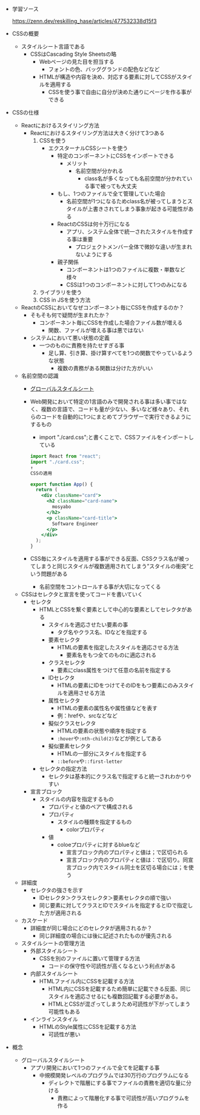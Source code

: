 - 学習ソース
    
    https://zenn.dev/reskilling_hase/articles/477532338d15f3
    
- CSSの概要
    - スタイルシート言語である
        - CSSはCascading Style Sheetsの略
            - Webページの見た目を担当する
                - フォントの色、バッググランドの配色などなど
            - HTMLが構造や内容を決め、対応する要素に対してCSSがスタイルを適用する
                - CSSを使う事で自由に自分が決めた通りにページを作る事ができる
- CSSの仕様
    - Reactにおけるスタイリング方法
        - Reactにおけるスタイリング方法は大きく分けて3つある
            1. CSSを使う
                - エクスターナルCSSシートを使う
                    - 特定のコンポーネントにCSSをインポートできる
                        - メリット
                            - 名前空間が分かれる
                                - class名が多くなっても名前空間が分かれている事で被っても大丈夫
                    - もし、1つのファイルで全て管理していた場合
                        - 名前空間が1つになるためclass名が被ってしまうとスタイルが上書きされてしまう事象が起きる可能性がある
                    - ReactのCSSは何十万行になる
                        - アプリ、システム全体で統一されたスタイルを作成する事は重要
                            - プロジェクトメンバー全体で微妙な違いが生まれないようにする
                    - 親子関係
                        - コンポーネントは1つのファイルに複数・単数など様々
                        - CSSは1つのコンポーネントに対して1つのみになる
            2. ライブラリを使う
            3. CSS in JSを使う方法
    - ReactのCSSにおいてなぜコンポーネント毎にCSSを作成するのか？
        - そもそも何で疑問が生まれたか？
            - コンポーネント毎にCSSを作成した場合ファイル数が増える
                - 関数、ファイルが増える事は悪ではない
        - システムにおいて悪い状態の定義
            - 一つのものに責務を持たせすぎる事
                - 足し算、引き算、掛け算すべてを1つの関数でやっているような状態
                    - 複数の責務がある関数は分けた方がいい
    - 名前空間の認識
        - [グローバルスタイルシート](https://www.notion.so/194972e6c960806997cae93cedfa2866?pvs=21)
        - Web開発において特定の1言語のみで開発される事は多い事ではなく、複数の言語で、コードも量が少ない、多いなど様々あり、それらのコードを自動的に1つにまとめてブラウザーで実行できるようにするもの
            - import "./card.css";と書くことで、CSSファイルをインポートしている
            
            ```jsx
            import React from "react";
            import "./card.css";
            ↑
            CSSの適用
            
            export function App() {
              return (
                <div className="card">
                  <h2 className="card-name">
                    mosyabo
                  </h2>
                  <p className="card-title">
                    Software Engineer
                  </p>
                </div>
              );
            }
            ```
            
        - CSS毎にスタイルを適用する事ができる反面、CSSクラス名が被ってしまうと同じスタイルが複数適用されてしまう”スタイルの衝突”という問題がある
            - 名前空間をコントロールする事が大切になってくる
    - CSSはセレクタと宣言を使ってコードを書いていく
        - セレクタ
            - HTMLとCSSを繋ぐ要素として中心的な要素としてセレクタがある
                - スタイルを適応させたい要素の事
                    - タグ名やクラス名、IDなどを指定する
                - 要素セレクタ
                    - HTMLの要素を指定したスタイルを適応させる方法
                        - 要素名をもつ全てのものに適応される
                - クラスセレクタ
                    - 要素にclass属性をつけて任意の名前を指定する
                - IDセレクタ
                    - HTMLの要素にIDをつけてそのIDをもつ要素にのみスタイルを適用させる方法
                - 属性セレクタ
                    - HTMLの要素の属性名や属性値などを表す
                    - 例：hrefや、srcなどなど
                - 擬似クラスセレクタ
                    - HTMLの要素の状態や順序を指定する
                    - `:hover`や`:nth-child(2)`などが例としてある
                - 擬似要素セレクタ
                    - HTMLの一部分にスタイルを指定する
                    - `::before`や`::first-letter`
            - セレクタの指定方法
                - セレクタは基本的にクラス名で指定すると統一されわかりやすい
        - 宣言ブロック
            - スタイルの内容を指定するもの
                - プロパティと値のペアで構成される
                - プロパティ
                    - スタイルの種類を指定するもの
                        - colorプロパティ
                - 値
                    - coloeプロパティに対するblueなど
                        - 宣言ブロック内のプロパティと値は；で区切られる
                        - 宣言ブロック内のプロパティと値は：で区切り。同宣言ブロック内でスタイル同士を区切る場合には；を使う
    - 詳細度
        - セレクタの強さを示す
            - IDセレクタ＞クラスセレクタ＞要素セレクタの順で強い
            - 同じ要素に対してクラスとIDでスタイルを指定するとIDで指定した方が適用される
    - カスケード
        - 詳細度が同じ場合にどのセレクタが適用されるか？
            - 同じ詳細度の場合には後に記述されたものが優先される
    - スタイルシートの管理方法
        - 外部スタイルシート
            - CSSを別のファイルに置いて管理する方法
                - コードの保守性や可読性が高くなるという利点がある
        - 内部スタイルシート
            - HTMLファイル内にCSSを記載する方法
                - HTML内にCSSを記載するため簡単に記載できる反面、同じスタイルを適応させるにも複数回記載する必要がある。
                - HTMLとCSSが混ざってしまうため可読性が下がってしまう可能性もある
        - インラインスタイル
            - HTMLのStyle属性にCSSを記載する方法
                - 可読性が悪い
- 概念
    - グローバルスタイルシート
        - アプリ開発において1つのファイルで全てを記載する事
            - 中規模開発レベルのプログラムでは30万行のプログラムになる
                - ディレクトで階層にする事でファイルの責務を適切な量に分ける
                    - 責務によって階層化する事で可読性が高いプログラムを作る